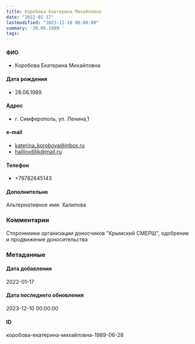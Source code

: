 ```yaml
---
title: Коробова Екатерина Михайловна
date: "2022-01-17"
lastmodified: "2023-12-10 00:00:00"
summary: '28.06.1989 '
tags: 
---
```

<!--# pp1-->
<!--## Фигурант-->
<!--### Личные данные-->
#### ФИО
- Коробова Екатерина Михайловна
#### Дата рождения
- 28.06.1989
#### Адрес
- г. Симферополь, ул. Ленина,1
#### e-mail
- katerina_korobova@inbox.ru
- halilovdilik@mail.ru
#### Телефон
- +79782645143
#### Дополнительно
Альтернативное имя:
Халилова
### Комментарии
Сторонниики организации доносчиков "Крымский СМЕРШ", одобрение и продвижение доносительства
### Метаданные
#### Дата добавления
2022-01-17
#### Дата последнего обновления
2023-12-10 00:00:00
#### ID
коробова-екатерина-михайловна-1989-06-28
<!--## END;-->
